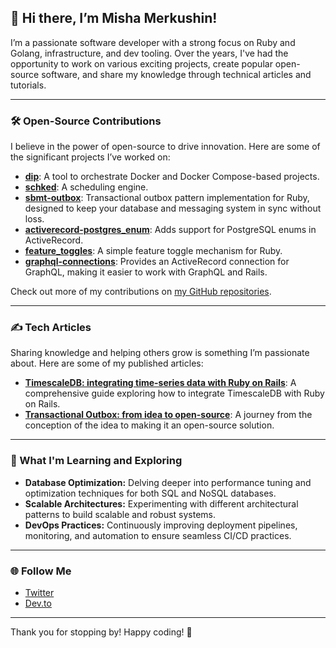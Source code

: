## 👋 Hi there, I’m Misha Merkushin!

I’m a passionate software developer with a strong focus on Ruby and Golang, infrastructure, and dev tooling. Over the years, I've had the opportunity to work on various exciting projects, create popular open-source software, and share my knowledge through technical articles and tutorials.

---

### 🛠 Open-Source Contributions

I believe in the power of open-source to drive innovation. Here are some of the significant projects I’ve worked on:

- **[dip](https://github.com/bibendi/dip)**: A tool to orchestrate Docker and Docker Compose-based projects.
- **[schked](https://github.com/bibendi/schked)**: A scheduling engine.
- **[sbmt-outbox](https://github.com/Kuper-Tech/sbmt-outbox)**: Transactional outbox pattern implementation for Ruby, designed to keep your database and messaging system in sync without loss.
- **[activerecord-postgres_enum](https://github.com/bibendi/activerecord-postgres_enum)**: Adds support for PostgreSQL enums in ActiveRecord.
- **[feature_toggles](https://github.com/bibendi/feature_toggles)**: A simple feature toggle mechanism for Ruby.
- **[graphql-connections](https://github.com/evilmartians/graphql-connections)**: Provides an ActiveRecord connection for GraphQL, making it easier to work with GraphQL and Rails.

Check out more of my contributions on [my GitHub repositories](https://github.com/bibendi?tab=repositories).

---

### ✍️ Tech Articles

Sharing knowledge and helping others grow is something I’m passionate about. Here are some of my published articles:

- [**TimescaleDB: integrating time-series data with Ruby on Rails**](https://evilmartians.com/chronicles/time-series-data-using-timescaledb-with-ruby-on-rails): A comprehensive guide exploring how to integrate TimescaleDB with Ruby on Rails.
- [**Transactional Outbox: from idea to open-source**](https://dev.to/bibendi/transactional-outbox-from-idea-to-open-source-34ia): A journey from the conception of the idea to making it an open-source solution.

---

### 🧠 What I'm Learning and Exploring

- **Database Optimization:** Delving deeper into performance tuning and optimization techniques for both SQL and NoSQL databases.
- **Scalable Architectures:** Experimenting with different architectural patterns to build scalable and robust systems.
- **DevOps Practices:** Continuously improving deployment pipelines, monitoring, and automation to ensure seamless CI/CD practices.

---

### 🌐 Follow Me

- [Twitter](https://twitter.com/bibendi_one)
- [Dev.to](https://dev.to/bibendi)

---

Thank you for stopping by! Happy coding! 🚀

